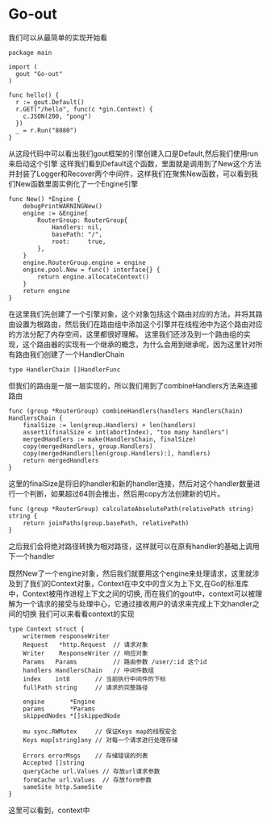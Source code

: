 # Go-out
我们可以从最简单的实现开始看

```
package main

import (
  gout "Go-out"
)

func hello() {
  r := gout.Default()
  r.GET("/hello", func(c *gin.Context) {
    c.JSON(200, "pong")
  })
  _ = r.Run("8080")
}
```

从这段代码中可以看出我们gout框架的引擎创建入口是Default,然后我们使用run来启动这个引擎
这样我们看到Default这个函数，里面就是调用到了New这个方法并封装了Logger和Recover两个中间件，这样我们在聚焦New函数，可以看到我们New函数里面实例化了一个Engine引擎
```
func New() *Engine {
	debugPrintWARNINGNew()
	engine := &Engine{ 
		RouterGroup: RouterGroup{ 
			Handlers: nil,
			basePath: "/",
			root:     true, 
		},
	}
    engine.RouterGroup.engine = engine
    engine.pool.New = func() interface{} {
		return engine.allocateContext()
	}
	return engine
}

```
在这里我们先创建了一个引擎对象，这个对象包括这个路由对应的方法，并将其路由设置为根路由，然后我们在路由组中添加这个引擎并在线程池中为这个路由对应的方法分配了内存空间，这里都很好理解。
这里我们还涉及到一个路由组的实现，这个路由器的实现有一个继承的概念，为什么会用到继承呢，因为这里针对所有路由我们创建了一个HandlerChain
```
type HandlerChain []HandlerFunc

```

但我们的路由是一层一层实现的，所以我们用到了combineHandlers方法来连接路由
```
func (group *RouterGroup) combineHandlers(handlers HandlersChain) HandlersChain {
	finalSize := len(group.Handlers) + len(handlers)
	assert1(finalSize < int(abortIndex), "too many handlers")
	mergedHandlers := make(HandlersChain, finalSize)
	copy(mergedHandlers, group.Handlers)
	copy(mergedHandlers[len(group.Handlers):], handlers)
	return mergedHandlers
}

```
这里的finalSize是将旧的handler和新的handler连接，然后对这个handler数量进行一个判断，如果超过64则会推出，然后用copy方法创建新的切片。
```
func (group *RouterGroup) calculateAbsolutePath(relativePath string) string {
	return joinPaths(group.basePath, relativePath)
}
```
之后我们会将绝对路径转换为相对路径，这样就可以在原有handler的基础上调用下一个handler

既然New了一个engine对象，然后我们就要用这个engine来处理请求，这里就涉及到了我们的Context对象，Context在中文中的含义为上下文,在Go的标准库中，Context被用作进程上下文之间的切换,
而在我们的gout中，context可以被理解为一个请求的接受与处理中心，它通过接收用户的请求来完成上下文handler之间的切换
我们可以来看看context的实现
```
type Context struct {
	writermem responseWriter
	Request   *http.Request	 // 请求对象
	Writer    ResponseWriter // 响应对象
	Params   Params 		 // 路由参数 /user/:id 这个id
	handlers HandlersChain	 // 中间件数组 
	index    int8 		// 当前执行中间件的下标
	fullPath string  	// 请求的完整路径

	engine       *Engine
	params       *Params
	skippedNodes *[]skippedNode 

	mu sync.RWMutex 	// 保证Keys map的线程安全
	Keys map[string]any // 对每一个请求进行处理存储

	Errors errorMsgs 	// 存储错误的列表
	Accepted []string
	queryCache url.Values // 存放url请求参数
	formCache url.Values  // 存放form参数
	sameSite http.SameSite
}
```
这里可以看到，context中
